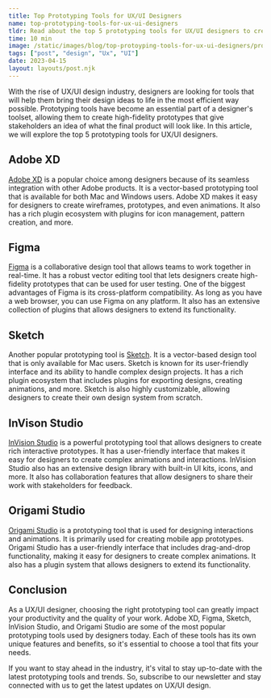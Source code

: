 ```yaml
---
title: Top Prototyping Tools for UX/UI Designers
name: top-prototyping-tools-for-ux-ui-designers
tldr: Read about the top 5 prototyping tools for UX/UI designers to create high-fidelity prototypes.
time: 10 min
image: /static/images/blog/top-protoyping-tools-for-ux-ui-designers/prototyping.jpg
tags: ["post", "design", "Ux", "UI"]
date: 2023-04-15
layout: layouts/post.njk
---
```


With the rise of UX/UI design industry, designers are looking for tools that will help them bring their design ideas to life in the most efficient way possible. Prototyping tools have become an essential part of a designer's toolset, allowing them to create high-fidelity prototypes that give stakeholders an idea of what the final product will look like. In this article, we will explore the top 5 prototyping tools for UX/UI designers.

## Adobe XD

[Adobe XD]() is a popular choice among designers because of its seamless integration with other Adobe products. It is a vector-based prototyping tool that is available for both Mac and Windows users. Adobe XD makes it easy for designers to create wireframes, prototypes, and even animations. It also has a rich plugin ecosystem with plugins for icon management, pattern creation, and more.

## Figma

[Figma](https://www.figma.com/) is a collaborative design tool that allows teams to work together in real-time. It has a robust vector editing tool that lets designers create high-fidelity prototypes that can be used for user testing. One of the biggest advantages of Figma is its cross-platform compatibility. As long as you have a web browser, you can use Figma on any platform. It also has an extensive collection of plugins that allows designers to extend its functionality.

## Sketch

Another popular prototyping tool is [Sketch](https://www.sketch.com/). It is a vector-based design tool that is only available for Mac users. Sketch is known for its user-friendly interface and its ability to handle complex design projects. It has a rich plugin ecosystem that includes plugins for exporting designs, creating animations, and more. Sketch is also highly customizable, allowing designers to create their own design system from scratch.

## InVison Studio

[InVision Studio](https://www.invisionapp.com/) is a powerful prototyping tool that allows designers to create rich interactive prototypes. It has a user-friendly interface that makes it easy for designers to create complex animations and interactions. InVision Studio also has an extensive design library with built-in UI kits, icons, and more. It also has collaboration features that allow designers to share their work with stakeholders for feedback.

## Origami Studio

[Origami Studio](https://origami.design/) is a prototyping tool that is used for designing interactions and animations. It is primarily used for creating mobile app prototypes. Origami Studio has a user-friendly interface that includes drag-and-drop functionality, making it easy for designers to create complex animations. It also has a plugin system that allows designers to extend its functionality.

## Conclusion

As a UX/UI designer, choosing the right prototyping tool can greatly impact your productivity and the quality of your work. Adobe XD, Figma, Sketch, InVision Studio, and Origami Studio are some of the most popular prototyping tools used by designers today. Each of these tools has its own unique features and benefits, so it's essential to choose a tool that fits your needs.

If you want to stay ahead in the industry, it's vital to stay up-to-date with the latest prototyping tools and trends. So, subscribe to our newsletter and stay connected with us to get the latest updates on UX/UI design.
